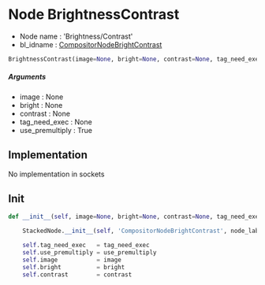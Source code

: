 # Node BrightnessContrast

- Node name : 'Brightness/Contrast'
- bl_idname : [CompositorNodeBrightContrast](https://docs.blender.org/api/current/bpy.types.{bl_idname}.html)


``` python
BrightnessContrast(image=None, bright=None, contrast=None, tag_need_exec=None, use_premultiply=True, node_label=None, node_color=None)
```
##### Arguments

- image : None
- bright : None
- contrast : None
- tag_need_exec : None
- use_premultiply : True

## Implementation

No implementation in sockets

## Init

``` python
def __init__(self, image=None, bright=None, contrast=None, tag_need_exec=None, use_premultiply=True, node_label=None, node_color=None):

    StackedNode.__init__(self, 'CompositorNodeBrightContrast', node_label=node_label, node_color=node_color)

    self.tag_need_exec   = tag_need_exec
    self.use_premultiply = use_premultiply
    self.image           = image
    self.bright          = bright
    self.contrast        = contrast
```
